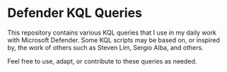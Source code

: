 # Defender KQL Queries

This repository contains various KQL queries that I use in my daily work with Microsoft Defender. Some KQL scripts may be based on, or inspired by, the work of others such as Steven Lim, Sergio Alba, and others.

Feel free to use, adapt, or contribute to these queries as needed.
